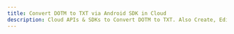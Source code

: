 ---title: Convert DOTM to TXT via Android SDK in Clouddescription: Cloud APIs & SDKs to Convert DOTM to TXT. Also Create, Edit & Render Microsoft Word & OpenOffice documents in the Cloud.---